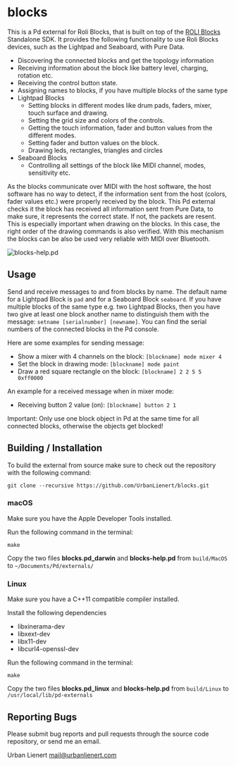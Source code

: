 # blocks

This is a Pd external for Roli Blocks, that is built on top of the [ROLI Blocks](https://github.com/WeAreROLI/BLOCKS-SDK) Standalone SDK. It provides the following functionality to use Roli Blocks devices, such as the Lightpad and Seaboard, with Pure Data. 

- Discovering the connected blocks and get the topology information
- Receiving information about the block like battery level, charging, rotation etc.
- Receiving the control button state.
- Assigning names to blocks, if you have multiple blocks of the same type
- Lightpad Blocks
  - Setting blocks in different modes like drum pads, faders, mixer, touch surface and drawing.
  - Setting the grid size and colors of the controls.
  - Getting the touch information, fader and button values from the different modes.
  - Setting fader and button values on the block.
  - Drawing leds, rectangles, triangles and circles
- Seaboard Blocks
  - Controlling all settings of the block like MIDI channel, modes, sensitivity etc.

As the blocks communicate over MIDI with the host software, the host software has no way to detect, if the information sent from the host (colors, fader values etc.) were properly received by the block. This Pd external checks it the block has received all information sent from Pure Data, to make sure, it represents the correct state. If not, the packets are resent. This is especially important when drawing on the blocks. In this case, the right order of the drawing commands is also verified.
With this mechanism the blocks can be also be used very reliable with MIDI over Bluetooth.

![blocks-help.pd](https://github.com/UrbanLienert/blocks/blob/master/blocks-help.png?raw=true)

## Usage

Send and receive messages to and from blocks by name. The default name for a Lightpad Block is `pad` and for a Seaboard Block `seaboard`. If you have multiple blocks of the same type e.g. two Lightpad Blocks, then you have two give at least one block another name to distinguish them with the message: `setname [serialnumber] [newname]`.
You can find the serial numbers of the connected blocks in the Pd console.

Here are some examples for sending message:
- Show a mixer with 4 channels on the block: `[blockname] mode mixer 4`
- Set the block in drawing mode: `[blockname] mode paint`
- Draw a red square rectangle on the block: `[blockname] 2 2 5 5 0xff0000`

An example for a received message when in mixer mode:
- Receiving button 2 value (on): `[blockname] button 2 1`

Important: Only use one block object in Pd at the same time for all connected blocks, otherwise the objects get blocked!

## Building / Installation

To build the external from source make sure to check out the repository with the following command:

`git clone --recursive https://github.com/UrbanLienert/blocks.git`

### macOS
Make sure you have the Apple Developer Tools installed.

Run the following command in the terminal:

`make`

Copy the two files **blocks.pd_darwin** and **blocks-help.pd** from `build/MacOS` to `~/Documents/Pd/externals/`

### Linux
Make sure you have a C++11 compatible compiler installed.

Install the following dependencies
- libxinerama-dev
- libxext-dev
- libx11-dev
- libcurl4-openssl-dev

Run the following command in the terminal:

`make`

Copy the two files **blocks.pd_linux** and **blocks-help.pd** from `build/Linux` to `/usr/local/lib/pd-externals`

## Reporting Bugs

Please submit bug reports and pull requests through the source code repository, or send me an email.

Urban Lienert <mail@urbanlienert.com>
